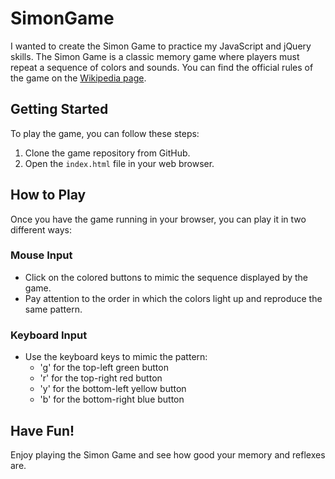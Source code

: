 # SimonGame

I wanted to create the Simon Game to practice my JavaScript and jQuery skills. The Simon Game is a classic memory game where players must repeat a sequence of colors and sounds. You can find the official rules of the game on the [Wikipedia page](https://en.wikipedia.org/wiki/Simon_(game)).

## Getting Started

To play the game, you can follow these steps:

1. Clone the game repository from GitHub.
2. Open the `index.html` file in your web browser.

## How to Play

Once you have the game running in your browser, you can play it in two different ways:

### Mouse Input

- Click on the colored buttons to mimic the sequence displayed by the game.
- Pay attention to the order in which the colors light up and reproduce the same pattern.

### Keyboard Input

- Use the keyboard keys to mimic the pattern:
  - 'g' for the top-left green button
  - 'r' for the top-right red button
  - 'y' for the bottom-left yellow button
  - 'b' for the bottom-right blue button

## Have Fun!

Enjoy playing the Simon Game and see how good your memory and reflexes are.
